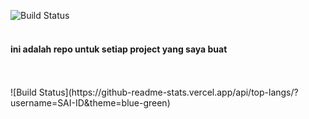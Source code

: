 ![Build Status](https://github-readme-stats.vercel.app/api?username=SAI-ID&theme=blue-green)
<br>
<br>
#### ini adalah repo untuk setiap project yang saya buat
<br>
<br>
![Build Status](https://github-readme-stats.vercel.app/api/top-langs/?username=SAI-ID&theme=blue-green)
